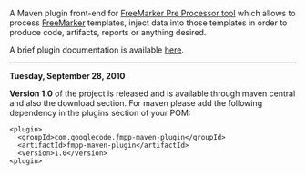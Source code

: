 A Maven plugin front-end for [FreeMarker Pre Processor tool](http://fmpp.sourceforge.net) which allows to process [FreeMarker](http://freemarker.sourceforge.net/) templates, inject data into those templates in order to produce code, artifacts, reports or anything desired.

A brief plugin documentation is available [here](http://freemarkerpp-maven-plugin.googlecode.com/svn/trunk/site/plugin-info.html).


---


**Tuesday, September 28, 2010**

**Version 1.0** of the project is released and is available through maven central and also the download section. For maven please add the following dependency in the plugins section of your POM:
```
<plugin>
  <groupId>com.googlecode.fmpp-maven-plugin</groupId>
  <artifactId>fmpp-maven-plugin</artifactId>
  <version>1.0</version>
<plugin>
```